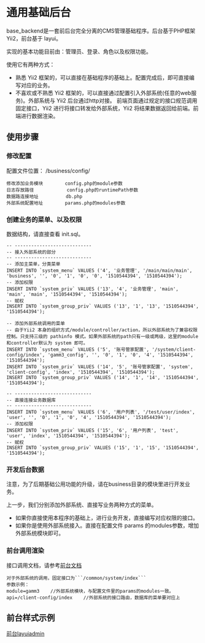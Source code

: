 # 通用基础后台

base_backend是一套前后台完全分离的CMS管理基础程序。后台基于PHP框架 Yii2，前台基于 layui。

实现的基本功能目前由：管理员、登录、角色以及权限功能。

使用它有两种方式：

- 熟悉 Yii2 框架的，可以直接在基础程序的基础上。配置完成后，即可直接编写对应的业务。
- 不喜欢或不熟悉 Yii2 框架的，可以直接通过配置引入外部系统(任意的web服务)。外部系统与 Yii2 后台通过http对接。
前端页面通过规定的接口规范调用固定接口，Yii2 进行将接口转发给外部系统，Yii2 将结果数据返回给前端。前端进行数据渲染。


## 使用步骤

### 修改配置

配置文件位置：
/business/config/

```
修改添加业务模块        config.php的module参数
日志存放路径            config.php的runtimePath参数
数据路连接地址          db.php
外部系统配置地址        params.php的modules参数
```

### 创建业务的菜单、以及权限

数据结构，请直接查看 init.sql。

```
-- ----------------------------
-- 接入外部系统的部分
-- ----------------------------
-- 添加主菜单，分类菜单
INSERT INTO `system_menu` VALUES ('4', '业务管理', '/main/main/main', 'business', '', '0', '1', '0', '0', '1510544394', '1510544394');
-- 添加权限
INSERT INTO `system_priv` VALUES ('13', '4', '业务管理', 'main', 'main', 'main', '1510544394', '1510544394');
-- 赋权
INSERT INTO `system_group_priv` VALUES ('13', '1', '13', '1510544394', '1510544394');

-- 添加外部系统调用的菜单
-- 由于Yii2 本身的组织方式/module/controller/action，所以外部系统为了兼容权限控制。只支持三级的 pathinfo 模式。如果外部系统的path只有一级或两级，这里的module和controller默认为 system 即可。
INSERT INTO `system_menu` VALUES ('5', '账号管家配置', '/system/client-config/index', 'gamm3_config', '', '0', '1', '0', '4', '1510544394', '1510544394');
INSERT INTO `system_priv` VALUES ('14', '5', '账号管家配置', 'system', 'client-config', 'index', '1510544394', '1510544394');
INSERT INTO `system_group_priv` VALUES ('14', '1', '14', '1510544394', '1510544394');

-- ----------------------------
-- 直接连接业务数据库
-- ----------------------------
INSERT INTO `system_menu` VALUES ('6', '用户列表', '/test/user/index', 'user', '', '0', '1', '0', '4', '1510544394', '1510544394');
-- 添加权限
INSERT INTO `system_priv` VALUES ('15', '6', '用户列表', 'test', 'user', 'index', '1510544394', '1510544394');
-- 赋权
INSERT INTO `system_group_priv` VALUES ('15', '1', '15', '1510544394', '1510544394');
```

### 开发后台数据

注意，为了后期基础公用功能的升级，请在business目录的模块里进行开发业务。

上一步，我们分别添加外部系统、直接写业务两种方式的菜单。

- 如果你直接使用本程序的基础上，进行业务开发，直接编写对应权限的接口。
- 如果你是使用外部系统接入。直接在配置文件 params 的modules参数，增加外部系统模块即可。

### 前台调用渲染

接口调用文档，请参考[前台文档](http://192.168.39.61:81/doc/base_backend/views/)

```
对于外部系统的调用，固定接口为```/common/system/index```
参数示例：
module=gamm3    //外部系统模块，与配置文件里的params的modules一致。
api=/client-config/index    //外部系统的接口路由，数据库的菜单要对应上
```


## 前台样式示例

[前台layuiadmin](http://192.168.150.37:8027/layoutui/start/index.html)